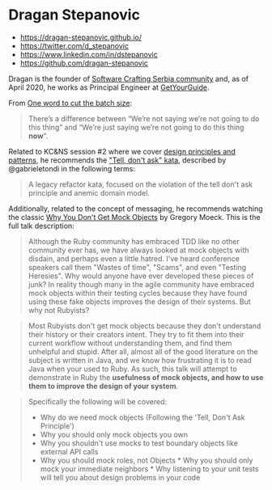 # Dragan Stepanovic

- https://dragan-stepanovic.github.io/
- https://twitter.com/d_stepanovic
- https://www.linkedin.com/in/dstepanovic
- https://github.com/dragan-stepanovic

Dragan is the founder of [Software Crafting Serbia community](https://www.meetup.com/Software-Crafting-Serbia/) and, as of April 2020, he works as Principal Engineer at [GetYourGuide](https://www.getyourguide.com/).

From [One word to cut the batch size](https://dragan-stepanovic.github.io/2020/03/06/one-word-for-batch-size-reduction.html):

> There’s a difference between “We’re not saying we’re not going to do this thing” and “We’re just saying we’re not going to do this thing **now**“.

Related to KC&NS session #2 where we cover [design principles and patterns](../topics/design-principles-and-patterns.md), he recommends the ["Tell, don't ask" kata](https://github.com/racingDeveloper/tell-dont-ask-kata), described by @gabrieletondi in the following terms:

> A legacy refactor kata, focused on the violation of the tell don't ask principle and anemic domain model.

Additionally, related to the concept of messaging, he recommends watching the classic [Why You Don't Get Mock Objects](https://youtu.be/R9FOchgTtLM) by Gregory Moeck. This is the full talk description:

> Although the Ruby community has embraced TDD like no other community ever has, we have always looked at mock objects with disdain, and perhaps even a little hatred. I've heard conference speakers call them "Wastes of time", "Scams", and even "Testing Heresies". Why would anyone have ever developed these pieces of junk? In reality though many in the agile community have embraced mock objects within their testing cycles because they have found using these fake objects improves the design of their systems. But why not Rubyists? 

> Most Rubyists don't get mock objects because they don't understand their history or their creators intent. They try to fit them into their current workflow without understanding them, and find them unhelpful and stupid. After all, almost all of the good literature on the subject is written in Java, and we know how frustrating it is to read Java when your used to Ruby. As such, this talk will attempt to demonstrate in Ruby the **usefulness of mock objects, and how to use them to improve the design of your system**. 

> Specifically the following will be covered: 
>* Why do we need mock objects (Following the 'Tell, Don't Ask Principle')
>* Why you should only mock objects you own 
>* Why you shouldn't use mocks to test boundary objects like external API calls 
>* Why you should mock roles, not Objects * Why you should only mock your immediate neighbors * Why listening to your unit tests will tell you about design problems in your code